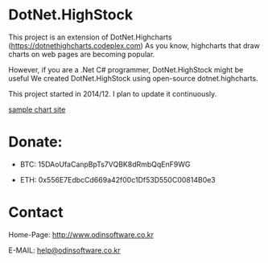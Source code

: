 DotNet.HighStock
================
This project is an extension of DotNet.Highcharts (https://dotnethighcharts.codeplex.com)
As you know, highcharts that draw charts on web pages are becoming popular.

However, if you are a .Net C# programmer, DotNet.HighStock might be useful
We created DotNet.HighStock using open-source dotnet.highcharts.

This project started in 2014/12.
I plan to update it continuously.

[sample chart site](http://chart.bgc-e.com)

Donate:
======

- BTC: 15DAoUfaCanpBpTs7VQBK8dRmbQqEnF9WG

- ETH: 0x556E7EdbcCd669a42f00c1Df53D550C00814B0e3

Contact
=======
Home-Page: http://www.odinsoftware.co.kr

E-MAIL: help@odinsoftware.co.kr
